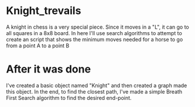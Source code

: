 # Knight_trevails
A knight in chess is a very special piece. Since it moves in a "L", it can go to all squares in a 8x8 board. In here I'll use search algorithms to attempt to create an script that shows the minimum moves needed for a horse to go from a point A to a point B

# After it was done 

I've created a basic object named "Knight" and then created a graph made this object. In the end, to find the closest path, I've made a simple Breath First Search algorithm to find the desired end-point.
